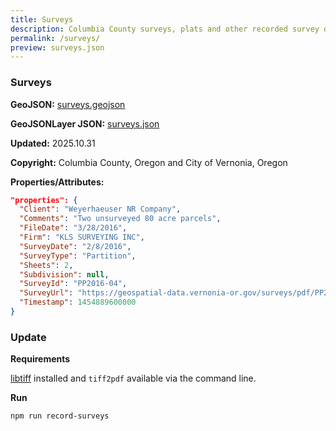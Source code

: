 ```yaml
---
title: Surveys
description: Columbia County surveys, plats and other recorded survey documents within the Vernonia spatial extent.
permalink: /surveys/
preview: surveys.json
---
```


### Surveys

**GeoJSON:** [surveys.geojson](surveys.geojson)

**GeoJSONLayer JSON:** [surveys.json](surveys.json)

**Updated:** 2025.10.31

**Copyright:** Columbia County, Oregon and City of Vernonia, Oregon

**Properties/Attributes:**

```json
"properties": {
  "Client": "Weyerhaeuser NR Company",
  "Comments": "Two unsurveyed 80 acre parcels",
  "FileDate": "3/28/2016",
  "Firm": "KLS SURVEYING INC",
  "SurveyDate": "2/8/2016",
  "SurveyType": "Partition",
  "Sheets": 2,
  "Subdivision": null,
  "SurveyId": "PP2016-04",
  "SurveyUrl": "https://geospatial-data.vernonia-or.gov/surveys/pdf/PP2016-04.pdf",
  "Timestamp": 1454889600000
}
```

### Update

**Requirements**

[libtiff](http://www.libtiff.org/) installed and `tiff2pdf` available via the command line.

**Run**

```shell
npm run record-surveys
```
